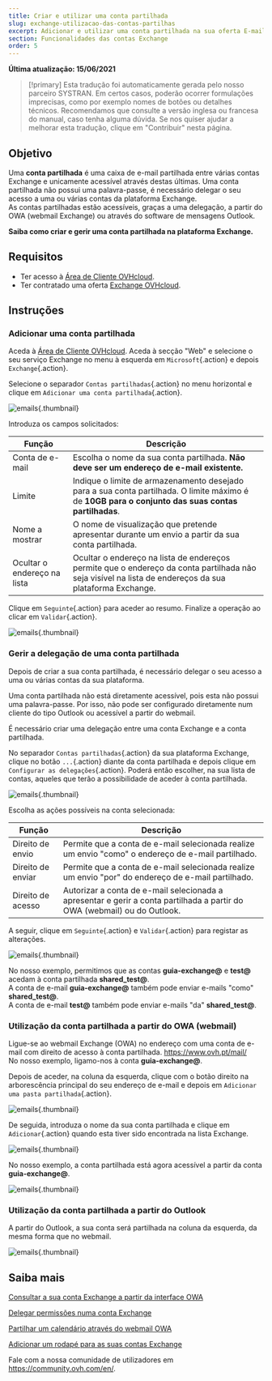 ```yaml
---
title: Criar e utilizar uma conta partilhada
slug: exchange-utilizacao-das-contas-partilhas
excerpt: Adicionar e utilizar uma conta partilhada na sua oferta E-mail Exchange
section: Funcionalidades das contas Exchange
order: 5
---
```


**Última atualização: 15/06/2021**

> [!primary]
> Esta tradução foi automaticamente gerada pelo nosso parceiro SYSTRAN. Em certos casos, poderão ocorrer formulações imprecisas, como por exemplo nomes de botões ou detalhes técnicos. Recomendamos que consulte a versão inglesa ou francesa do manual, caso tenha alguma dúvida. Se nos quiser ajudar a melhorar esta tradução, clique em "Contribuir" nesta página.
>

## Objetivo

Uma **conta partilhada** é uma caixa de e-mail partilhada entre várias contas Exchange e unicamente acessível através destas últimas. Uma conta partilhada não possui uma palavra-passe, é necessário delegar o seu acesso a uma ou várias contas da plataforma Exchange.
<br>As contas partilhadas estão acessíveis, graças a uma delegação, a partir do OWA (webmail Exchange) ou através do software de mensagens Outlook.

**Saiba como criar e gerir uma conta partilhada na plataforma Exchange.**

## Requisitos

- Ter acesso à [Área de Cliente OVHcloud](https://www.ovh.com/auth/?action=gotomanager&from=https://www.ovh.pt/&ovhSubsidiary=pt).
- Ter contratado uma oferta [Exchange OVHcloud](https://www.ovh.pt/emails/hosted-exchange/).

## Instruções

### Adicionar uma conta partilhada

Aceda à [Área de Cliente OVHcloud](https://www.ovh.com/auth/?action=gotomanager&from=https://www.ovh.pt/&ovhSubsidiary=pt). Aceda à secção "Web" e selecione o seu serviço Exchange no menu à esquerda em `Microsoft`{.action} e depois `Exchange`{.action}.

Selecione o separador `Contas partilhadas`{.action} no menu horizontal e clique em `Adicionar uma conta partilhada`{.action}.

![emails](images/exchange-shared_accounts01.png){.thumbnail}

Introduza os campos solicitados:

|Função|Descrição|
|---|---|
|Conta de e-mail|Escolha o nome da sua conta partilhada. **Não deve ser um endereço de e-mail existente.**|
|Limite|Indique o limite de armazenamento desejado para a sua conta partilhada. O limite máximo é de **10GB para o conjunto das suas contas partilhadas**.|
|Nome a mostrar|O nome de visualização que pretende apresentar durante um envio a partir da sua conta partilhada.|
|Ocultar o endereço na lista|Ocultar o endereço na lista de endereços permite que o endereço da conta partilhada não seja visível na lista de endereços da sua plataforma Exchange.|

Clique em `Seguinte`{.action} para aceder ao resumo. Finalize a operação ao clicar em `Validar`{.action}.

![emails](images/exchange-shared_accounts02.png){.thumbnail}

### Gerir a delegação de uma conta partilhada

Depois de criar a sua conta partilhada, é necessário delegar o seu acesso a uma ou várias contas da sua plataforma.

Uma conta partilhada não está diretamente acessível, pois esta não possui uma palavra-passe. Por isso, não pode ser configurado diretamente num cliente do tipo Outlook ou acessível a partir do webmail.

É necessário criar uma delegação entre uma conta Exchange e a conta partilhada.

No separador `Contas partilhadas`{.action} da sua plataforma Exchange, clique no botão `...`{.action} diante da conta partilhada e depois clique em `Configurar as delegações`{.action}. Poderá então escolher, na sua lista de contas, aqueles que terão a possibilidade de aceder à conta partilhada.

![emails](images/exchange-shared_accounts03.png){.thumbnail}

Escolha as ações possíveis na conta selecionada:

|Função|Descrição|
|---|---|
|Direito de envio|Permite que a conta de e-mail selecionada realize um envio "como" o endereço de e-mail partilhado.|
|Direito de enviar|Permite que a conta de e-mail selecionada realize um envio "por" do endereço de e-mail partilhado.|
|Direito de acesso|Autorizar a conta de e-mail selecionada a apresentar e gerir a conta partilhada a partir do OWA (webmail) ou do Outlook.|

A seguir, clique em `Seguinte`{.action} e `Validar`{.action} para registar as alterações.

![emails](images/exchange-shared_accounts04.png){.thumbnail}

No nosso exemplo, permitimos que as contas **guia-exchange@** e **test@** acedam à conta partilhada **shared_test@**.
<br>A conta de e-mail **guia-exchange@** também pode enviar e-mails "como" **shared_test@**.
<br>A conta de e-mail **test@** também pode enviar e-mails "da" **shared_test@**.

### Utilização da conta partilhada a partir do OWA (webmail)

Ligue-se ao webmail Exchange (OWA) no endereço com uma conta de e-mail com direito de acesso à conta partilhada. <https://www.ovh.pt/mail/>
<br>No nosso exemplo, ligamo-nos à conta **guia-exchange@**.

Depois de aceder, na coluna da esquerda, clique com o botão direito na arborescência principal do seu endereço de e-mail e depois em `Adicionar uma pasta partilhada`{.action}. 

![emails](images/exchange-shared_accounts05.png){.thumbnail}

De seguida, introduza o nome da sua conta partilhada e clique em `Adicionar`{.action} quando esta tiver sido encontrada na lista Exchange.

![emails](images/exchange-shared_accounts06.png){.thumbnail}

No nosso exemplo, a conta partilhada está agora acessível a partir da conta **guia-exchange@**.

![emails](images/exchange-shared_accounts07.png){.thumbnail}

### Utilização da conta partilhada a partir do Outlook

A partir do Outlook, a sua conta será partilhada na coluna da esquerda, da mesma forma que no webmail.

![emails](images/exchange-shared_accounts10.png){.thumbnail}

## Saiba mais

[Consultar a sua conta Exchange a partir da interface OWA](https://docs.ovh.com/pt/microsoft-collaborative-solutions/exchange_2016_guia_de_utilizacao_do_outlook_web_app/)

[Delegar permissões numa conta Exchange](https://docs.ovh.com/pt/microsoft-collaborative-solutions/exchange_3013_atribuir_permissoes_full_access_a_uma_conta/)

[Partilhar um calendário através do webmail OWA](https://docs.ovh.com/pt/microsoft-collaborative-solutions/exchange_2016_partilhar_um_calendario_atraves_do_webmail_owa/)

[Adicionar um rodapé para as suas contas Exchange](https://docs.ovh.com/pt/microsoft-collaborative-solutions/exchange_20132016_assinatura_automatica_-_disclaimer/)

Fale com a nossa comunidade de utilizadores em <https://community.ovh.com/en/>.
